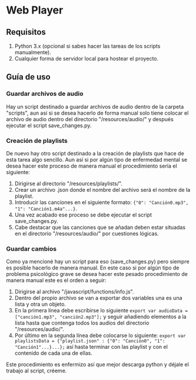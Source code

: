 # Web Player

## Requisitos
1. Python 3.x (opcional si sabes hacer las tareas de los scripts manualmente).
2. Cualquier forma de servidor local para hostear el proyecto.

## Guía de uso
### Guardar archivos de audio
Hay un script destinado a guardar archivos de audio dentro de la carpeta "scripts", aun así si se desea hacerlo de forma manual solo tiene colocar el archivo de audio dentro del directorio "/resources/audio/" y después ejecutar el script save_changes.py.

### Creación de playlists
De nuevo hay otro script destinado a la creación de playlists que hace de esta tarea algo sencillo. Aun así si por algún tipo de enfermedad mental se desea hacer este proceso de manera manual el procedimiento sería el siguiente:

1. Dirigirse al directorio "/resources/playlists/".
2. Crear un archivo .json donde el nombre del archivo será el nombre de la playlist.
3. Introducir las canciones en el siguiente formato: `{"0": "Canción0.mp3", "1": "Canción1.m4a"...}`.
4. Una vez acabado ese proceso se debe ejecutar el script save_changes.py.
5. Cabe destacar que las canciones que se añadan deben estar situadas en el directorio "/resources/audio/" por cuestiones lógicas.

### Guardar cambios
Como ya mencioné hay un script para eso (save_changes.py) pero siempre es posible hacerlo de manera manual. En este caso si por algún tipo de problema psicológico grave se desea hacer este pesado procedimiento de manera manual este es el orden a seguir:
1. Dirigirse al archivo "/javascript/functions/info.js".
2. Dentro del propio archivo se van a exportar dos variables una es una lista y otra un objeto.
3. En la primera línea debe escribirse lo siguiente `export var audioData = ["canción1.mp3", "canción2.mp3"];` y seguir añadiendo elementos a la lista hasta que contenga todos los audios del directorio "/resources/audio/".
4. Por último en la segunda línea debe colocarse lo siguiente: `export var playlistsData = {"playlist.json" : {"0": "Canción0", "1": "Canción1"...}...};` así hasta terminar con las playlist y con el contenido de cada una de ellas.

Este procedimiento es enfermizo así que mejor descarga python y déjale el trabajo al script, créeme.
